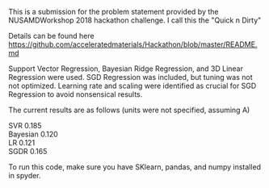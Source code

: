 This is a submission for the problem statement provided by the NUSAMDWorkshop 2018 hackathon challenge.
I call this the "Quick n Dirty"

Details can be found here
https://github.com/acceleratedmaterials/Hackathon/blob/master/README.md

Support Vector Regression, Bayesian Ridge Regression, and 3D Linear Regression were used. SGD Regression was included, 
but tuning was not not optimized. Learning rate and scaling were identified as crucial for SGD Regression to avoid nonsensical results.

The current results are as follows (units were not specified, assuming A)

SVR 0.185 <br />
Bayesian 0.120 <br />
LR 0.121 <br />
SGDR 0.165 <br />

To run this code, make sure you have SKlearn, pandas, and numpy installed in spyder.


